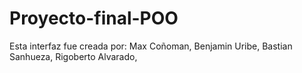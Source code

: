 # Proyecto-final-POO
Esta interfaz fue creada por:
Max Coñoman,
Benjamin Uribe,
Bastian Sanhueza,
Rigoberto Alvarado,
